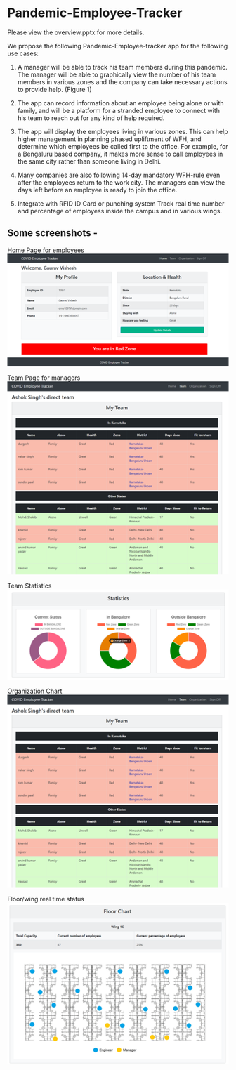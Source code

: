 # Pandemic-Employee-Tracker

Please view the overview.pptx for more details.

We propose the following Pandemic-Employee-tracker app for the following use cases:

1.	A manager will be able to track his team members during this pandemic. The manager will be able to graphically view the number of his team members in various zones and the company can take necessary actions to provide help. (Figure 1)

2.	The app can record information about an employee being alone or with family, and will be a platform for a stranded employee to connect with his team to reach out for any kind of help required. 

3.	The app will display the employees living in various zones. This can help higher management in planning phased upliftment of WFH, and determine which employees be called first to the office. For example, for a Bengaluru based company, it makes more sense to call employees in the same city rather than someone living in Delhi. 

4.	Many companies are also following 14-day mandatory WFH-rule even after the employees return to the work city. The managers can view the days left before an employee is ready to join the office. 

5. Integrate with RFID ID Card or punching system Track real time number and percentage of employess inside the campus and in various wings.


## Some screenshots - 

Home Page for employees
![ScreenShot](https://github.com/a11apurva/Pandemic-Employee-Tracker/blob/master/screenshots/ss1.png)

Team Page for managers
![ScreenShot](https://github.com/a11apurva/Pandemic-Employee-Tracker/blob/master/screenshots/ss2.png)

Team Statistics
![ScreenShot](https://github.com/a11apurva/Pandemic-Employee-Tracker/blob/master/screenshots/ss3.png)

Organization Chart
![ScreenShot](https://github.com/a11apurva/Pandemic-Employee-Tracker/blob/master/screenshots/ss4.png)

Floor/wing real time status
![ScreenShot](https://github.com/a11apurva/Pandemic-Employee-Tracker/blob/master/screenshots/ss5.png)
